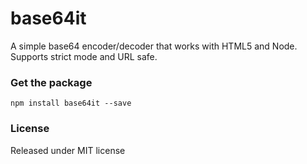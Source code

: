 base64it
========

A simple base64 encoder/decoder that works with HTML5 and Node. Supports strict mode and URL safe.

### Get the package

```
npm install base64it --save
```

### License
Released under MIT license
